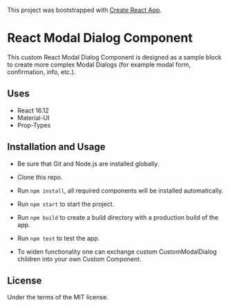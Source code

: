 This project was bootstrapped with [Create React App](https://github.com/facebook/create-react-app).

# React Modal Dialog Component

This custom React Modal Dialog Component is designed as a sample block to create more complex Modal Dialogs (for example modal form, confirmation, info, etc.).

## Uses

- React 16.12
- Material-UI
- Prop-Types

## Installation and Usage

- Be sure that Git and Node.js are installed globally.
- Clone this repo.
- Run `npm install`, all required components will be installed automatically.
- Run `npm start` to start the project.
- Run `npm build` to create a build directory with a production build of the app.
- Run `npm test` to test the app.

- To widen functionality one can exchange custom CustomModalDialog children into your own Custom Component.

## License

Under the terms of the MIT license.

